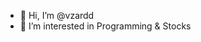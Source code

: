 - 👋 Hi, I’m @vzardd
- 👀 I’m interested in Programming & Stocks

<!---
vzardd/vzardd is a ✨ special ✨ repository because its `README.md` (this file) appears on your GitHub profile.
You can click the Preview link to take a look at your changes.
--->
